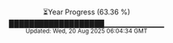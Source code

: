 <p align="center">
⏳Year Progress (63.36 %)<br>
███████████████████▁▁▁▁▁▁▁▁▁▁▁ <br>
<sub>Updated: Wed, 20 Aug 2025 06:04:34 GMT</sub>
</p>

